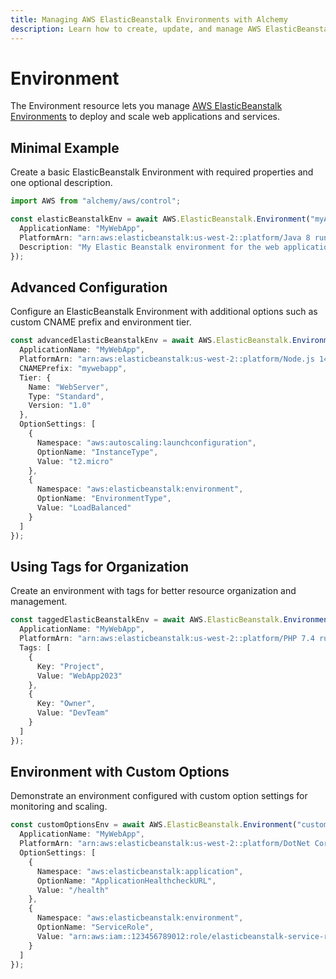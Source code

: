 ```yaml
---
title: Managing AWS ElasticBeanstalk Environments with Alchemy
description: Learn how to create, update, and manage AWS ElasticBeanstalk Environments using Alchemy Cloud Control.
---
```


# Environment

The Environment resource lets you manage [AWS ElasticBeanstalk Environments](https://docs.aws.amazon.com/elasticbeanstalk/latest/userguide/) to deploy and scale web applications and services. 

## Minimal Example

Create a basic ElasticBeanstalk Environment with required properties and one optional description.

```ts
import AWS from "alchemy/aws/control";

const elasticBeanstalkEnv = await AWS.ElasticBeanstalk.Environment("myAppEnvironment", {
  ApplicationName: "MyWebApp",
  PlatformArn: "arn:aws:elasticbeanstalk:us-west-2::platform/Java 8 running on 64bit Amazon Linux/2.9.0",
  Description: "My Elastic Beanstalk environment for the web application"
});
```

## Advanced Configuration

Configure an ElasticBeanstalk Environment with additional options such as custom CNAME prefix and environment tier.

```ts
const advancedElasticBeanstalkEnv = await AWS.ElasticBeanstalk.Environment("advancedEnv", {
  ApplicationName: "MyWebApp",
  PlatformArn: "arn:aws:elasticbeanstalk:us-west-2::platform/Node.js 14 running on 64bit Amazon Linux/2.7.2",
  CNAMEPrefix: "mywebapp",
  Tier: {
    Name: "WebServer",
    Type: "Standard",
    Version: "1.0"
  },
  OptionSettings: [
    {
      Namespace: "aws:autoscaling:launchconfiguration",
      OptionName: "InstanceType",
      Value: "t2.micro"
    },
    {
      Namespace: "aws:elasticbeanstalk:environment",
      OptionName: "EnvironmentType",
      Value: "LoadBalanced"
    }
  ]
});
```

## Using Tags for Organization

Create an environment with tags for better resource organization and management.

```ts
const taggedElasticBeanstalkEnv = await AWS.ElasticBeanstalk.Environment("taggedEnv", {
  ApplicationName: "MyWebApp",
  PlatformArn: "arn:aws:elasticbeanstalk:us-west-2::platform/PHP 7.4 running on 64bit Amazon Linux/2.9.0",
  Tags: [
    {
      Key: "Project",
      Value: "WebApp2023"
    },
    {
      Key: "Owner",
      Value: "DevTeam"
    }
  ]
});
```

## Environment with Custom Options

Demonstrate an environment configured with custom option settings for monitoring and scaling.

```ts
const customOptionsEnv = await AWS.ElasticBeanstalk.Environment("customOptionsEnv", {
  ApplicationName: "MyWebApp",
  PlatformArn: "arn:aws:elasticbeanstalk:us-west-2::platform/DotNet Core 3.1 running on 64bit Amazon Linux/2.3.4",
  OptionSettings: [
    {
      Namespace: "aws:elasticbeanstalk:application",
      OptionName: "ApplicationHealthcheckURL",
      Value: "/health"
    },
    {
      Namespace: "aws:elasticbeanstalk:environment",
      OptionName: "ServiceRole",
      Value: "arn:aws:iam::123456789012:role/elasticbeanstalk-service-role"
    }
  ]
});
```